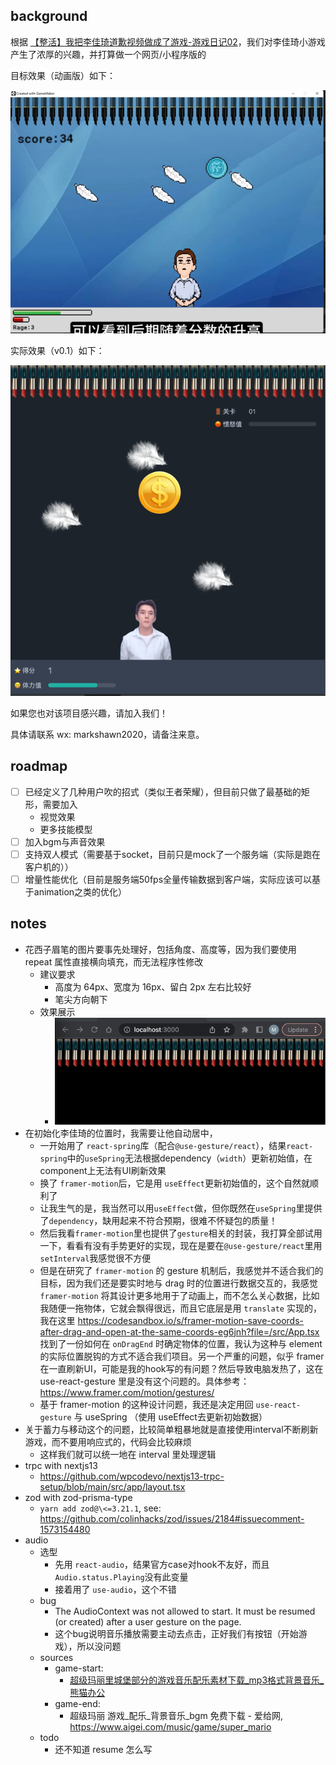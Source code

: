 ## background

根据 [【整活】我把李佳琦道歉视频做成了游戏-游戏日记02](https://www.bilibili.com/video/BV1F14y1k7FN/?spm_id_from=333.880.my_history.page.click&vd_source=9cb028fe6c978c6816626901d9249eb1)，我们对李佳琦小游戏产生了浓厚的兴趣，并打算做一个网页/小程序版的

目标效果（动画版）如下：

![img_1.png](__docs__/target-animation-effect.png)

实际效果（v0.1）如下：

![img.png](__docs__/implemented-effect.png)

如果您也对该项目感兴趣，请加入我们！

具体请联系 wx: markshawn2020，请备注来意。

## roadmap

- [ ] 已经定义了几种用户吹的招式（类似王者荣耀），但目前只做了最基础的矩形，需要加入
  - 视觉效果
  - 更多技能模型
- [ ] 加入bgm与声音效果
- [ ] 支持双人模式（需要基于socket，目前只是mock了一个服务端（实际是跑在客户机的））
- [ ] 增量性能优化（目前是服务端50fps全量传输数据到客户端，实际应该可以基于animation之类的优化）

## notes

- 花西子眉笔的图片要事先处理好，包括角度、高度等，因为我们要使用 repeat 属性直接横向填充，而无法程序性修改
  - 建议要求
    - 高度为 64px、宽度为 16px、留白 2px 左右比较好
    - 笔尖方向朝下
  - 效果展示
    - ![img.png](__docs__/pens-effect.png)
- 在初始化李佳琦的位置时，我需要让他自动居中，
  - 一开始用了 `react-spring`库（配合`@use-gesture/react`），结果`react-spring`中的`useSpring`无法根据dependency（`width`）更新初始值，在component上无法有UI刷新效果
  - 换了 `framer-motion`后，它是用 `useEffect`更新初始值的，这个自然就顺利了
  - 让我生气的是，我当然可以用`useEffect`做，但你既然在`useSpring`里提供了`dependency`，缺用起来不符合预期，很难不怀疑包的质量！
  - 然后我看`framer-motion`里也提供了`gesture`相关的封装，我打算全部试用一下，看看有没有手势更好的实现，现在是要在`@use-gesture/react`里用`setInterval`我感觉很不方便
  - 但是在研究了 `framer-motion` 的 gesture 机制后，我感觉并不适合我们的目标，因为我们还是要实时地与 drag 时的位置进行数据交互的，我感觉 `framer-motion` 将其设计更多地用于了动画上，而不怎么关心数据，比如我随便一拖物体，它就会飘得很远，而且它底层是用 `translate` 实现的，我在这里 https://codesandbox.io/s/framer-motion-save-coords-after-drag-and-open-at-the-same-coords-eg6jnh?file=/src/App.tsx 找到了一份如何在 `onDragEnd` 时确定物体的位置，我认为这种与 element 的实际位置脱钩的方式不适合我们项目。另一个严重的问题，似乎 framer 在一直刷新UI，可能是我的hook写的有问题？然后导致电脑发热了，这在 use-react-gesture 里是没有这个问题的。具体参考：https://www.framer.com/motion/gestures/
  - 基于 framer-motion 的这种设计问题，我还是决定用回 `use-react-gesture` 与 useSpring （使用 useEffect去更新初始数据）
- 关于蓄力与移动这个的问题，比较简单粗暴地就是直接使用interval不断刷新游戏，而不要用响应式的，代码会比较麻烦
  - 这样我们就可以统一地在 interval 里处理逻辑
- trpc with nextjs13
  - https://github.com/wpcodevo/nextjs13-trpc-setup/blob/main/src/app/layout.tsx
- zod with zod-prisma-type
  - `yarn add zod@\<=3.21.1`, see: https://github.com/colinhacks/zod/issues/2184#issuecomment-1573154480
- audio
  - 选型
    - 先用 `react-audio`，结果官方case对hook不友好，而且`Audio.status.Playing`没有此变量
    - 接着用了 `use-audio`，这个不错
  - bug
    - The AudioContext was not allowed to start. It must be resumed (or created) after a user gesture on the page.
    - 这个bug说明音乐播放需要主动去点击，正好我们有按钮（开始游戏），所以没问题
  - sources
    - game-start: 
      - [超级玛丽里城堡部分的游戏音乐配乐素材下载_mp3格式背景音乐_熊猫办公](https://www.tukuppt.com/muban/lkyjejbp.html)
    - game-end:
      - 超级玛丽 游戏_配乐_背景音乐_bgm 免费下载 - 爱给网, https://www.aigei.com/music/game/super_mario
  - todo
    - 还不知道 resume 怎么写